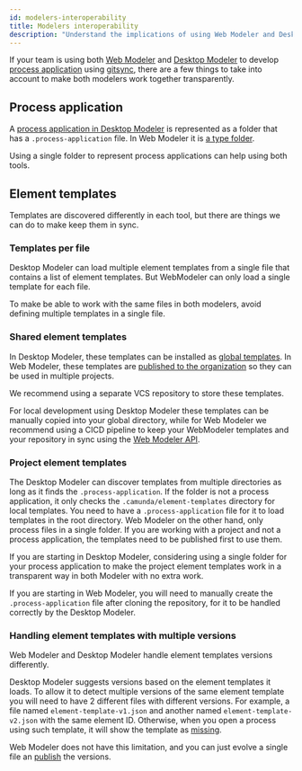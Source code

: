 ```yaml
---
id: modelers-interoperability
title: Modelers interoperability
description: "Understand the implications of using Web Modeler and Desktop Modeler for modeling process diagrams."
---
```


If your team is using both [Web Modeler](/components/modeler/web-modeler/launch-web-modeler.md) and [Desktop Modeler](/components/modeler/desktop-modeler/index.md) to develop [process application](components/concepts/process-applications.md) using [gitsync](/components/modeler/web-modeler/git-sync.md), there are a few things to take into account to make both modelers work together transparently.

## Process application

A [process application in Desktop Modeler](components/modeler/desktop-modeler/process-applications.md) is represented as a folder that has a `.process-application` file. In Web Modeler it is [a type folder](/components/modeler/web-modeler/process-applications.md).

Using a single folder to represent process applications can help using both tools.

## Element templates

Templates are discovered differently in each tool, but there are things we can do to make keep them in sync.

### Templates per file

Desktop Modeler can load multiple element templates from a single file that contains a list of element templates. But WebModeler can only load a single template for each file.

To make be able to work with the same files in both modelers, avoid defining multiple templates in a single file.

### Shared element templates

In Desktop Modeler, these templates can be installed as [global templates](/components/modeler/desktop-modeler/element-templates/configuring-templates.md#global-templates). In Web Modeler, these templates are [published to the organization](/components/connectors/manage-connector-templates.md#manage-published-connector-templates) so they can be used in multiple projects.

We recommend using a separate VCS repository to store these templates.

For local development using Desktop Modeler these templates can be manually copied into your global directory, while for Web Modeler we recommend using a CICD pipeline to keep your WebModeler templates and your repository in sync using the [Web Modeler API](/apis-tools/web-modeler-api/index.md).

### Project element templates

The Desktop Modeler can discover templates from multiple directories as long as it finds the `.process-application`. If the folder is not a process application, it only checks the `.camunda/element-templates` directory for local templates. You need to have a `.process-application` file for it to load templates in the root directory. Web Modeler on the other hand, only process files in a single folder. If you are working with a project and not a process application, the templates need to be published first to use them.

If you are starting in Desktop Modeler, considering using a single folder for your process application to make the project element templates work in a transparent way in both Modeler with no extra work.

If you are starting in Web Modeler, you will need to manually create the `.process-application` file after cloning the repository, for it to be handled correctly by the Desktop Modeler.

### Handling element templates with multiple versions

Web Modeler and Desktop Modeler handle element templates versions differently.

Desktop Modeler suggests versions based on the element templates it loads. To allow it to detect multiple versions of the same element template you will need to have 2 different files with different versions. For example, a file named `element-template-v1.json` and another named `element-template-v2.json` with the same element ID. Otherwise, when you open a process using such template, it will show the template as [missing](/components/modeler/desktop-modeler/element-templates/using-templates.md#missing-templates).

Web Modeler does not have this limitation, and you can just evolve a single file an [publish](/components/connectors/manage-connector-templates.md#manage-published-connector-templates) the versions.
